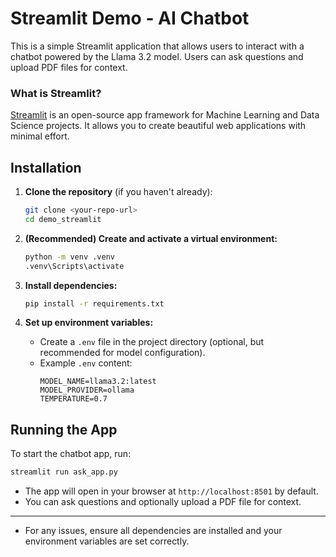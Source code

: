 # Streamlit Demo - AI Chatbot
This is a simple Streamlit application that allows users to interact with a chatbot powered by the Llama 3.2 model. Users can ask questions and upload PDF files for context.

### What is Streamlit?
[Streamlit](https://streamlit.io/) is an open-source app framework for Machine Learning and Data Science projects. It allows you to create beautiful web applications with minimal effort.

## Installation

1. **Clone the repository** (if you haven't already):
   ```sh
   git clone <your-repo-url>
   cd demo_streamlit
   ```

2. **(Recommended) Create and activate a virtual environment:**
   ```sh
   python -m venv .venv
   .venv\Scripts\activate
   ```

3. **Install dependencies:**
   ```sh
   pip install -r requirements.txt
   ```

4. **Set up environment variables:**
   - Create a `.env` file in the project directory (optional, but recommended for model configuration).
   - Example `.env` content:
     ```env
     MODEL_NAME=llama3.2:latest
     MODEL_PROVIDER=ollama
     TEMPERATURE=0.7
     ```

## Running the App

To start the chatbot app, run:

```sh
streamlit run ask_app.py
```

- The app will open in your browser at `http://localhost:8501` by default.
- You can ask questions and optionally upload a PDF file for context.

---

- For any issues, ensure all dependencies are installed and your environment variables are set correctly.